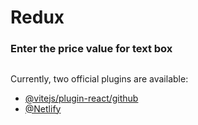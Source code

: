 # Redux

### Enter the price value for text box

## 


Currently, two official plugins are available:

- [@vitejs/plugin-react/github](https://github.com/meenatchi-14/ReactRedux.git/) 
- [@Netlify](https://65b0bfff43e60b0008373373--sprightly-griffin-4dceea.netlify.app/) 


